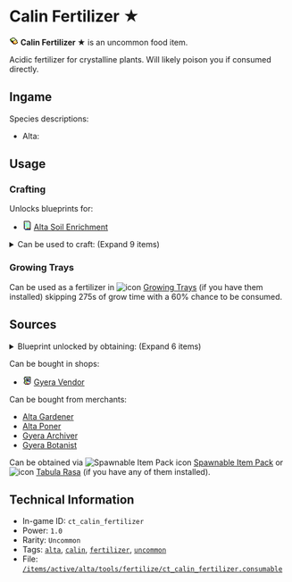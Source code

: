 # Calin Fertilizer ★

<img src="https://raw.githubusercontent.com/Ceterai/Enternia/main/items/active/alta/tools/fertilize/ct_calin_fertilizer.png" alt="Calin Fertilizer ★ icon" loading="lazy" height="16px" width="auto" /> **Calin Fertilizer ★** is an uncommon food item.

Acidic fertilizer for crystalline plants. Will likely poison you if consumed directly.

## Ingame

Species descriptions:

- Alta: 

## Usage

### Crafting

Unlocks blueprints for:

- <img src="https://raw.githubusercontent.com/Ceterai/Enternia/main/codex/alta/ebook/gyera.png" alt="Alta Soil Enrichment icon" loading="lazy" height="16px" width="auto" /> [Alta Soil Enrichment](https://ceterai.github.io/MyEnternia/Wiki/AltaSoilEnrichment)

<details markdown="1"><summary>Can be used to craft: (Expand 9 items)</summary>

- <img src="https://raw.githubusercontent.com/Ceterai/Enternia/main/objects/farmables/alta/ground/alternia/sapling/icon.png" alt="Alternia Sapling icon" loading="lazy" height="16px" width="auto" /> [Alternia Sapling](https://ceterai.github.io/MyEnternia/Wiki/AlterniaSapling)
- <img src="https://raw.githubusercontent.com/Ceterai/Enternia/main/objects/farmables/alta/liquid/calin/pod/icon.png" alt="Calin Eco Pod ★ icon" loading="lazy" height="16px" width="auto" /> [Calin Eco Pod ★](https://ceterai.github.io/MyEnternia/Wiki/CalinEcoPod)
- <img src="https://raw.githubusercontent.com/Ceterai/Enternia/main/objects/farmables/alta/liquid/diamond/pod/icon.png" alt="Diamond Eco Pod ★★★★ icon" loading="lazy" height="16px" width="auto" /> [Diamond Eco Pod ★★★★](https://ceterai.github.io/MyEnternia/Wiki/DiamondEcoPod)
- <img src="https://raw.githubusercontent.com/Ceterai/Enternia/main/objects/farmables/alta/liquid/diamond/eco/icon.png" alt="Eco Diamond Sapling icon" loading="lazy" height="16px" width="auto" /> [Eco Diamond Sapling](https://ceterai.github.io/MyEnternia/Wiki/EcoDiamondSapling)
- <img src="https://raw.githubusercontent.com/Ceterai/Enternia/main/objects/farmables/alta/ground/core/eco/icon.png" alt="Eco Faacain Sapling ★ icon" loading="lazy" height="16px" width="auto" /> [Eco Faacain Sapling ★](https://ceterai.github.io/MyEnternia/Wiki/EcoFaacainSapling)
- <img src="https://raw.githubusercontent.com/Ceterai/Enternia/main/objects/farmables/alta/ground/core/pod/icon.png" alt="Faacain Eco Pod ★ icon" loading="lazy" height="16px" width="auto" /> [Faacain Eco Pod ★](https://ceterai.github.io/MyEnternia/Wiki/FaacainEcoPod)
- <img src="https://raw.githubusercontent.com/Ceterai/Enternia/main/objects/farmables/alta/liquid/gheatsyn/pod/icon.png" alt="Gheatsyn Eco Pod ★★★ icon" loading="lazy" height="16px" width="auto" /> [Gheatsyn Eco Pod ★★★](https://ceterai.github.io/MyEnternia/Wiki/GheatsynEcoPod)
- <img src="https://raw.githubusercontent.com/Ceterai/Enternia/main/objects/alta/special/plants/trees/ct_mical_tree.png" alt="Mical Tree icon" loading="lazy" height="16px" width="auto" /> [Mical Tree](https://ceterai.github.io/MyEnternia/Wiki/MicalTree)
- <img src="https://raw.githubusercontent.com/Ceterai/Enternia/main/objects/alta/special/plants/pots/flowers/ezmeralda/icon.png" alt="Potted Ezmeralda icon" loading="lazy" height="16px" width="auto" /> [Potted Ezmeralda](https://ceterai.github.io/MyEnternia/Wiki/PottedEzmeralda)

</details>

### Growing Trays

Can be used as a fertilizer in <img src="https://images.steamusercontent.com/ugc/1693903078379188066/4E09EDBE233D5AA8FE9EA0EC1256E95CA3D446FF/" alt="icon" width="16" height="12"/> [Growing Trays](https://steamcommunity.com/sharedfiles/filedetails/?id=2574257768) (if you have them installed) skipping 275s of grow time with a 60% chance to be consumed.

## Sources

<details markdown="1"><summary>Blueprint unlocked by obtaining: (Expand 6 items)</summary>

- <img src="https://raw.githubusercontent.com/Ceterai/Enternia/main/codex/alta/ebook/gyera.png" alt="Alta Soil Enrichment icon" loading="lazy" height="16px" width="auto" /> [Alta Soil Enrichment](https://ceterai.github.io/MyEnternia/Wiki/AltaSoilEnrichment)
- <img src="https://raw.githubusercontent.com/Ceterai/Enternia/main/objects/farmables/alta/ground/alternia/sapling/icon.png" alt="Alternia Sapling icon" loading="lazy" height="16px" width="auto" /> [Alternia Sapling](https://ceterai.github.io/MyEnternia/Wiki/AlterniaSapling)
- <img src="https://raw.githubusercontent.com/Ceterai/Enternia/main/objects/farmables/alta/liquid/calin/sapling/icon.png" alt="Calin Sapling icon" loading="lazy" height="16px" width="auto" /> [Calin Sapling](https://ceterai.github.io/MyEnternia/Wiki/CalinSapling)
- <img src="https://raw.githubusercontent.com/Ceterai/Enternia/main/objects/farmables/alta/liquid/diamond/sapling/icon.png" alt="Diamond Sapling ★★ icon" loading="lazy" height="16px" width="auto" /> [Diamond Sapling ★★](https://ceterai.github.io/MyEnternia/Wiki/DiamondSapling)
- <img src="https://raw.githubusercontent.com/Ceterai/Enternia/main/objects/farmables/alta/ground/core/sapling/icon.png" alt="Faacain Sapling icon" loading="lazy" height="16px" width="auto" /> [Faacain Sapling](https://ceterai.github.io/MyEnternia/Wiki/FaacainSapling)
- <img src="https://raw.githubusercontent.com/Ceterai/Enternia/main/objects/farmables/alta/liquid/gheatsyn/sapling/icon.png" alt="Gheatsyn Sapling icon" loading="lazy" height="16px" width="auto" /> [Gheatsyn Sapling](https://ceterai.github.io/MyEnternia/Wiki/GheatsynSapling)

</details>

Can be bought in shops:

- <img src="https://raw.githubusercontent.com/Ceterai/Enternia/main/objects/alta/special/vendors/gyera/icon.png" alt="Gyera Vendor icon" loading="lazy" height="16px" width="auto" /> [Gyera Vendor](https://ceterai.github.io/MyEnternia/Wiki/GyeraVendor)

Can be bought from merchants:

- [Alta Gardener](https://ceterai.github.io/MyEnternia/Wiki/AltaGardener)
- [Alta Poner](https://ceterai.github.io/MyEnternia/Wiki/AltaPoner)
- [Gyera Archiver](https://ceterai.github.io/MyEnternia/Wiki/GyeraArchiver)
- [Gyera Botanist](https://ceterai.github.io/MyEnternia/Wiki/GyeraBotanist)

Can be obtained via <img src="https://raw.githubusercontent.com/Silverfeelin/Starbound-SpawnableItemPack/master/interface/sip/iconSmall.png" alt="Spawnable Item Pack icon" width="18" height="14"/> [Spawnable Item Pack](https://steamcommunity.com/sharedfiles/filedetails/?id=733665104) or <img src="https://steamuserimages-a.akamaihd.net/ugc/263843960696222713/3EC9A7C005541F7D577EBCB8C5736B4EFC9973D6/" alt="icon" width="8" height="12"/> [Tabula Rasa](https://community.playstarbound.com/resources/the-tabula-rasa.3222/) (if you have any of them installed).

## Technical Information

- In-game ID: `ct_calin_fertilizer`
- Power: `1.0`
- Rarity: `Uncommon`
- Tags: [`alta`](https://ceterai.github.io/MyEnternia/Wiki/Tags/Alta), [`calin`](https://ceterai.github.io/MyEnternia/Wiki/Tags/Calin), [`fertilizer`](https://ceterai.github.io/MyEnternia/Wiki/Tags/Fertilizer), [`uncommon`](https://ceterai.github.io/MyEnternia/Wiki/Tags/Uncommon)
- File: [`/items/active/alta/tools/fertilize/ct_calin_fertilizer.consumable`](https://github.com/Ceterai/Enternia/blob/main/items/active/alta/tools/fertilize/ct_calin_fertilizer.consumable)
